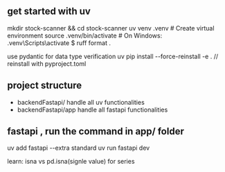 ## get started with uv

mkdir stock-scanner && cd stock-scanner
uv venv .venv # Create virtual environment
source .venv/bin/activate # On Windows: .venv\Scripts\activate
$ ruff format .

use pydantic for data type verification
uv pip install --force-reinstall -e . // reinstall with pyproject.toml

## project structure
- backendFastapi/ handle all uv functionalities
- backendFastapi/app handle all fastapi functionalities

## fastapi , run the command in app/ folder
uv add fastapi --extra standard
uv run fastapi dev

learn: isna vs
pd.isna(signle value)
for series
